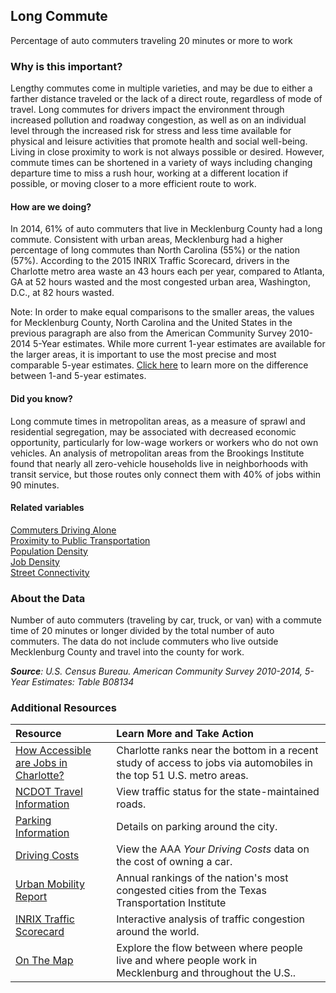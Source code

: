## Long Commute
Percentage of auto commuters traveling 20 minutes or more to work

### Why is this important?
Lengthy commutes come in multiple varieties, and may be due to either a farther distance traveled or the lack of a direct route, regardless of mode of travel. Long commutes for drivers impact the environment through increased pollution and roadway congestion, as well as on an individual level through the increased risk for stress and less time available for physical and leisure activities that promote health and social well-being. Living in close proximity to work is not always possible or desired. However, commute times can be shortened in a variety of ways including changing departure time to miss a rush hour, working at a different location if possible, or moving closer to a more efficient route to work.

#### How are we doing?
In 2014, 61% of auto commuters that live in Mecklenburg County had a long commute. Consistent with urban areas, Mecklenburg had a higher percentage of long commutes than North Carolina (55%) or the nation (57%). According to the 2015 INRIX Traffic Scorecard, drivers in the Charlotte metro area waste an 43 hours each per year, compared to Atlanta, GA at 52 hours wasted and the most congested urban area, Washington, D.C., at 82 hours wasted.

Note: In order to make equal comparisons to the smaller areas, the values for Mecklenburg County, North Carolina and the United States in the previous paragraph are also from the American Community Survey 2010-2014 5-Year estimates. While more current 1-year estimates are available for the larger areas, it is important to use the most precise and most comparable 5-year estimates. [Click here]( http://www.census.gov/programs-surveys/acs/guidance/estimates.html/) to learn more on the difference between 1-and 5-year estimates.

#### Did you know?
Long commute times in metropolitan areas, as a measure of sprawl and residential segregation, may be associated with decreased economic opportunity, particularly for low-wage workers or workers who do not own vehicles. An analysis of metropolitan areas from the Brookings Institute found that nearly all zero-vehicle households live in neighborhoods with transit service, but those routes only connect them with 40% of jobs within 90 minutes. 

#### Related variables
<a href="javascript:void(0)" onclick="model.metricId = 'm10'">Commuters Driving Alone</a>  
<a href="javascript:void(0)" onclick="model.metricId = 'm36'">Proximity to Public Transportation</a>  
<a href="javascript:void(0)" onclick="model.metricId = 'm47'">Population Density</a>  
<a href="javascript:void(0)" onclick="model.metricId = 'm75'">Job Density</a>  
<a href="javascript:void(0)" onclick="model.metricId = 'm35'">Street Connectivity</a>  

### About the Data
Number of auto commuters (traveling by car, truck, or van) with a commute time of 20 minutes or longer divided by the total number of auto commuters. The data do not include commuters who live outside Mecklenburg County and travel into the county for work. 

_**Source**: U.S. Census Bureau. American Community Survey <span tabindex="1000" class="meta-definition" data-toggle="popover" data-title="Why 2010-2014 not 2014?" data-content="Data labeled 2010-2014 describe average conditions reported through the American Community Survey (ACS) during the period of January 2010 through December 2014. The Census collects ACS data from only a small sample of households every month. For reliable small-area estimates, the Census compiles five years of ACS data, which are used in the Quality of Life Explorer.">2010-2014</span>, 5-Year Estimates: Table B08134_

### Additional Resources
|Resource | Learn More and Take Action | 
|:--- | :--- |
|[How Accessible are Jobs in Charlotte?](http://plancharlotte.org/story/access-transportation-jobs-commute-charlotte-region)| Charlotte ranks near the bottom in a recent study of access to jobs via automobiles in the top 51 U.S. metro areas.
|[NCDOT Travel Information](http://www.ncdot.org/traffictravel/)|View traffic status for the state-maintained roads.
|[Parking Information](http://charmeck.org/city/charlotte/Transportation/Parking/Pages/Park%20It.aspx)|Details on parking around the city.
|[Driving Costs](http://exchange.aaa.com/automobiles-travel/automobiles/driving-costs/#.VovfbvkrJGo)| View the AAA *Your Driving Costs* data on the cost of owning a car.
|[Urban Mobility Report](http://mobility.tamu.edu/ums/) |Annual rankings of the nation's most congested cities from the Texas Transportation Institute
|[INRIX Traffic Scorecard](http://www.inrix.com/scorecard/)|Interactive analysis of traffic congestion around the world.
|[On The Map](http://onthemap.ces.census.gov/)|Explore the flow between where people live and where people work in Mecklenburg and throughout the U.S..